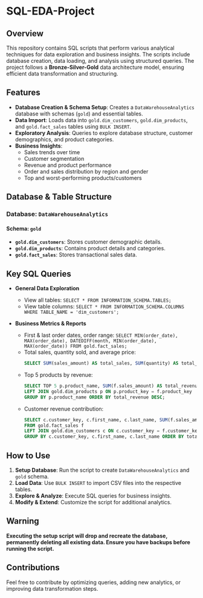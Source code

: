 # SQL-EDA-Project

## Overview
This repository contains SQL scripts that perform various analytical techniques for data exploration and business insights. The scripts include database creation, data loading, and analysis using structured queries. The project follows a **Bronze-Silver-Gold** data architecture model, ensuring efficient data transformation and structuring.

## Features
- **Database Creation & Schema Setup**: Creates a `DataWarehouseAnalytics` database with schemas (`gold`) and essential tables.
- **Data Import**: Loads data into `gold.dim_customers`, `gold.dim_products`, and `gold.fact_sales` tables using `BULK INSERT`.
- **Exploratory Analysis**: Queries to explore database structure, customer demographics, and product categories.
- **Business Insights**:
  - Sales trends over time
  - Customer segmentation
  - Revenue and product performance
  - Order and sales distribution by region and gender
  - Top and worst-performing products/customers
  
## Database & Table Structure
### Database: `DataWarehouseAnalytics`
#### Schema: `gold`
- **`gold.dim_customers`**: Stores customer demographic details.
- **`gold.dim_products`**: Contains product details and categories.
- **`gold.fact_sales`**: Stores transactional sales data.

## Key SQL Queries
- **General Data Exploration**
  - View all tables: `SELECT * FROM INFORMATION_SCHEMA.TABLES;`
  - View table columns: `SELECT * FROM INFORMATION_SCHEMA.COLUMNS WHERE TABLE_NAME = 'dim_customers';`
  
- **Business Metrics & Reports**
  - First & last order dates, order range: `SELECT MIN(order_date), MAX(order_date), DATEDIFF(month, MIN(order_date), MAX(order_date)) FROM gold.fact_sales;`
  - Total sales, quantity sold, and average price:
    ```sql
    SELECT SUM(sales_amount) AS total_sales, SUM(quantity) AS total_quantity, AVG(price) AS avg_price FROM gold.fact_sales;
    ```
  - Top 5 products by revenue:
    ```sql
    SELECT TOP 5 p.product_name, SUM(f.sales_amount) AS total_revenue FROM gold.fact_sales f
    LEFT JOIN gold.dim_products p ON p.product_key = f.product_key
    GROUP BY p.product_name ORDER BY total_revenue DESC;
    ```
  - Customer revenue contribution:
    ```sql
    SELECT c.customer_key, c.first_name, c.last_name, SUM(f.sales_amount) AS total_revenue
    FROM gold.fact_sales f
    LEFT JOIN gold.dim_customers c ON c.customer_key = f.customer_key
    GROUP BY c.customer_key, c.first_name, c.last_name ORDER BY total_revenue DESC;
    ```

## How to Use
1. **Setup Database**: Run the script to create `DataWarehouseAnalytics` and `gold` schema.
2. **Load Data**: Use `BULK INSERT` to import CSV files into the respective tables.
3. **Explore & Analyze**: Execute SQL queries for business insights.
4. **Modify & Extend**: Customize the script for additional analytics.

## Warning
**Executing the setup script will drop and recreate the database, permanently deleting all existing data. Ensure you have backups before running the script.**

## Contributions
Feel free to contribute by optimizing queries, adding new analytics, or improving data transformation steps.

